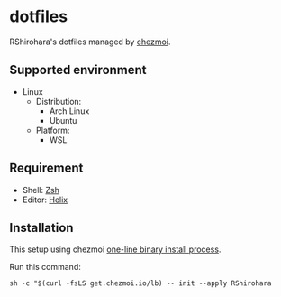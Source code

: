 # dotfiles

RShirohara's dotfiles managed by [chezmoi](https://github.com/twpayne/chezmoi).

## Supported environment

- Linux
  - Distribution:
    - Arch Linux
    - Ubuntu
  - Platform:
    - WSL

## Requirement

- Shell: [Zsh](https://github.com/zsh-users/zsh)
- Editor: [Helix](https://github.com/helix-editor/helix)

## Installation

This setup using chezmoi [one-line binary install process](https://www.chezmoi.io/install/#one-line-binary-install).

Run this command:

```shell
sh -c "$(curl -fsLS get.chezmoi.io/lb) -- init --apply RShirohara
```
